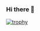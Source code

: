 ### Hi there 👋

[![trophy](https://github-profile-trophy.vercel.app/?username=ryo-ma&theme=flat)](https://github.com/ryo-ma/github-profile-trophy)

<!--
**MohammadNazarian/MohammadNazarian** is a ✨ _special_ ✨ repository because its `README.md` (this file) appears on your GitHub profile.

Here are some ideas to get you started:

- 🔭 I’m currently working on ...
- 🌱 I’m currently learning ...
- 👯 I’m looking to collaborate on ...
- 🤔 I’m looking for help with ...
- 💬 Ask me about ...
- 📫 How to reach me: ...
- 😄 Pronouns: ...
- ⚡ Fun fact: ...
-->
